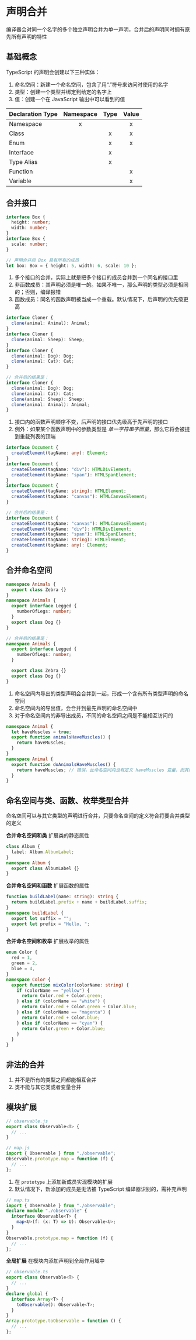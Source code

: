# 声明合并

编译器会对同一个名字的多个独立声明合并为单一声明，合并后的声明同时拥有原先所有声明的特性

## 基础概念

TypeScript 的声明会创建以下三种实体：

1. 命名空间：新建一个命名空间，包含了用“.”符号来访问时使用的名字
2. 类型：创建一个类型并绑定到给定的名字上
3. 值：创建一个在 JavaScript 输出中可以看到的值

| Declaration Type | Namespace | Type | Value |
| :--------------- | :-------: | :--: | :---: |
| Namespace        |     x     |      |   x   |
| Class            |           |  x   |   x   |
| Enum             |           |  x   |   x   |
| Interface        |           |  x   |       |
| Type Alias       |           |  x   |       |
| Function         |           |      |   x   |
| Variable         |           |      |   x   |

## 合并接口

```ts
interface Box {
  height: number;
  width: number;
}
interface Box {
  scale: number;
}

// 声明合并后 Box 具有所有的成员
let box: Box = { height: 5, width: 6, scale: 10 };
```

1. 多个接口的合并，实际上就是把多个接口的成员合并到一个同名的接口里
2. 非函数成员：其声明必须是唯一的。如果不唯一，那么声明的类型必须是相同的；否则，编译报错
3. 函数成员：同名的函数声明被当成一个重载。默认情况下，后声明的优先级更高

```ts
interface Cloner {
  clone(animal: Animal): Animal;
}
interface Cloner {
  clone(animal: Sheep): Sheep;
}
interface Cloner {
  clone(animal: Dog): Dog;
  clone(animal: Cat): Cat;
}

// 合并后的结果是：
interface Cloner {
  clone(animal: Dog): Dog;
  clone(animal: Cat): Cat;
  clone(animal: Sheep): Sheep;
  clone(animal: Animal): Animal;
}
```

1. 接口内的函数声明顺序不变，后声明的接口优先级高于先声明的接口
2. 例外：如果某个函数声明中的参数类型是 _单一字符串字面量_，那么它将会被提到重载列表的顶端

```ts
interface Document {
  createElement(tagName: any): Element;
}
interface Document {
  createElement(tagName: "div"): HTMLDivElement;
  createElement(tagName: "span"): HTMLSpanElement;
}
interface Document {
  createElement(tagName: string): HTMLElement;
  createElement(tagName: "canvas"): HTMLCanvasElement;
}

// 合并后的结果是：
interface Document {
  createElement(tagName: "canvas"): HTMLCanvasElement;
  createElement(tagName: "div"): HTMLDivElement;
  createElement(tagName: "span"): HTMLSpanElement;
  createElement(tagName: string): HTMLElement;
  createElement(tagName: any): Element;
}
```

## 合并命名空间

```ts
namespace Animals {
  export class Zebra {}
}
namespace Animals {
  export interface Legged {
    numberOfLegs: number;
  }
  export class Dog {}
}

// 合并后的结果是：
namespace Animals {
  export interface Legged {
    numberOfLegs: number;
  }

  export class Zebra {}
  export class Dog {}
}
```

1. 命名空间内导出的类型声明会合并到一起，形成一个含有所有类型声明的命名空间
2. 命名空间内的导出值，会合并到最先声明的命名空间中
3. 对于命名空间内的非导出成员，不同的命名空间之间是不能相互访问的

```ts
namespace Animal {
  let haveMuscles = true;
  export function animalsHaveMuscles() {
    return haveMuscles;
  }
}
namespace Animal {
  export function doAnimalsHaveMuscles() {
    return haveMuscles; // 错误，此命名空间内没有定义 haveMuscles 变量，而其同名命名空间内定义的变量没有导出，此处无法访问
  }
}
```

## 命名空间与类、函数、枚举类型合并

命名空间可以与其它类型的声明进行合并，只要命名空间的定义符合将要合并类型的定义

**合并命名空间和类**
扩展类的静态属性

```ts
class Album {
  label: Album.AlbumLabel;
}
namespace Album {
  export class AlbumLabel {}
}
```

**合并命名空间和函数**
扩展函数的属性

```ts
function buildLabel(name: string): string {
  return buildLabel.prefix + name + buildLabel.suffix;
}
namespace buildLabel {
  export let suffix = "";
  export let prefix = "Hello, ";
}
```

**合并命名空间和枚举**
扩展枚举的属性

```ts
enum Color {
  red = 1,
  green = 2,
  blue = 4,
}
namespace Color {
  export function mixColor(colorName: string) {
    if (colorName == "yellow") {
      return Color.red + Color.green;
    } else if (colorName == "white") {
      return Color.red + Color.green + Color.blue;
    } else if (colorName == "magenta") {
      return Color.red + Color.blue;
    } else if (colorName == "cyan") {
      return Color.green + Color.blue;
    }
  }
}
```

## 非法的合并

1. 并不是所有的类型之间都能相互合并
2. 类不能与其它类或者变量合并

## 模块扩展

```ts
// observable.js
export class Observable<T> {
  // ...
}
```

```ts
// map.js
import { Observable } from "./observable";
Observable.prototype.map = function (f) {
  // ...
};
```

1. 在 `prototype` 上添加新成员实现模块的扩展
2. 默认情况下，新添加的成员是无法被 TypeScript 编译器识别的，需补充声明

```ts
// map.ts
import { Observable } from "./observable";
declare module "./observable" {
  interface Observable<T> {
    map<U>(f: (x: T) => U): Observable<U>;
  }
}
Observable.prototype.map = function (f) {
  // ...
};
```

**全局扩展**
在模块内添加声明到全局作用域中

```ts
// observable.ts
export class Observable<T> {
  // ...
}
declare global {
  interface Array<T> {
    toObservable(): Observable<T>;
  }
}
Array.prototype.toObservable = function () {
  // ...
};
```
